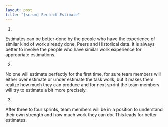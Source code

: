 ```yaml
---
layout: post
title: "[scrum] Perfect Estimate"
---
```


1.
Estimates can be better done by the people who have the experience of similar kind of work already done, Peers and Historical data. It is always better to involve the people who have similar work experience for appropriate estimations. 

2.
No one will estimate perfectly for the first time, for sure team members will either over estimate or under estimate the task work, but it makes them realize how much they can produce and for next sprint the team members will try to estimate a bit more precisely.

3.
After three to four sprints, team members will be in a position to understand their own strength and how much work they can do. This leads for better estimates.

